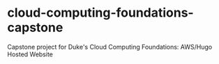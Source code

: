 # cloud-computing-foundations-capstone
Capstone project for Duke's Cloud Computing Foundations: AWS/Hugo Hosted Website

